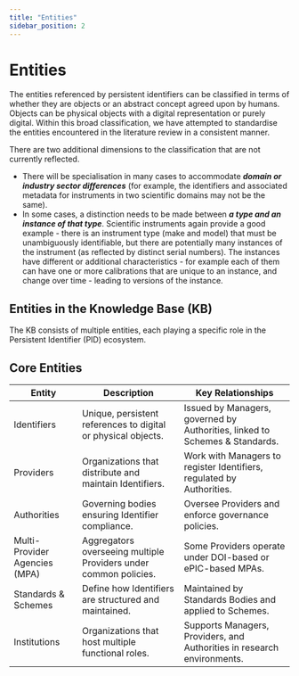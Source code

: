 ```yaml
---
title: "Entities"
sidebar_position: 2
---
```

# Entities 

The entities referenced by persistent identifiers can be classified in terms of whether they are objects or an abstract concept agreed upon by humans. Objects can be physical objects with a digital representation or purely digital. Within this broad classification, we have attempted to standardise the entities encountered in the literature review in a consistent manner. 

There are two additional dimensions to the classification that are not currently reflected.

 - There will be specialisation in many cases to accommodate **_domain or industry sector differences_** (for example, the identifiers and associated metadata for instruments in two scientific domains may not be the same).
 - In some cases, a distinction needs to be made between **_a type and an instance of that type_**. Scientific instruments again provide a good example - there is an instrument type (make and model) that must be unambiguously identifiable, but there are potentially many instances of the instrument (as reflected by distinct serial numbers). The instances have different or additional characteristics - for example each of them can have one or more calibrations that are unique to an instance, and change over time - leading to versions of the instance.



## Entities in the Knowledge Base (KB)

The KB consists of multiple entities, each playing a specific role in the Persistent Identifier (PID) ecosystem.



## Core Entities

| Entity                        | Description                                                      | Key Relationships                                 |
|-------------------------------|------------------------------------------------------------------|------------------------------------------------|
| Identifiers                   | Unique, persistent references to digital or physical objects.    | Issued by Managers, governed by Authorities, linked to Schemes & Standards. |
| Providers                     | Organizations that distribute and maintain Identifiers.          | Work with Managers to register Identifiers, regulated by Authorities. |
| Authorities                   | Governing bodies ensuring Identifier compliance.                 | Oversee Providers and enforce governance policies. |
| Multi-Provider Agencies (MPA) | Aggregators overseeing multiple Providers under common policies. | Some Providers operate under DOI-based or ePIC-based MPAs. |
| Standards & Schemes           | Define how Identifiers are structured and maintained.            | Maintained by Standards Bodies and applied to Schemes. |
| Institutions                  | Organizations that host multiple functional roles.               | Supports Managers, Providers, and Authorities in research environments. |
